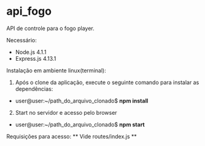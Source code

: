 # api_fogo

API de controle para o fogo player.

Necessário:

* Node.js 4.1.1
* Express.js 4.13.1

Instalação em ambiente linux(terminal):

1) Após o clone da aplicação, execute o seguinte comando para instalar as dependências:
* user@user:~/path_do_arquivo_clonado$ **npm install**

2) Start no servidor e acesso pelo browser
* user@user:~/path_do_arquivo_clonado$ **npm start**

Requisições para acesso:
** Vide routes/index.js **